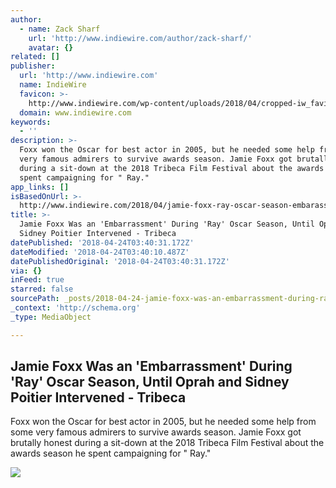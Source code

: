 ```yaml
---
author:
  - name: Zack Sharf
    url: 'http://www.indiewire.com/author/zack-sharf/'
    avatar: {}
related: []
publisher:
  url: 'http://www.indiewire.com'
  name: IndieWire
  favicon: >-
    http://www.indiewire.com/wp-content/uploads/2018/04/cropped-iw_favicon.png?w=192
  domain: www.indiewire.com
keywords:
  - ''
description: >-
  Foxx won the Oscar for best actor in 2005, but he needed some help from some
  very famous admirers to survive awards season. Jamie Foxx got brutally honest
  during a sit-down at the 2018 Tribeca Film Festival about the awards season he
  spent campaigning for " Ray."
app_links: []
isBasedOnUrl: >-
  http://www.indiewire.com/2018/04/jamie-foxx-ray-oscar-season-embarassment-oprah-sidney-poitier-1201956281/
title: >-
  Jamie Foxx Was an 'Embarrassment' During 'Ray' Oscar Season, Until Oprah and
  Sidney Poitier Intervened - Tribeca
datePublished: '2018-04-24T03:40:31.172Z'
dateModified: '2018-04-24T03:40:10.487Z'
datePublishedOriginal: '2018-04-24T03:40:31.172Z'
via: {}
inFeed: true
starred: false
sourcePath: _posts/2018-04-24-jamie-foxx-was-an-embarrassment-during-ray-oscar-season.md
_context: 'http://schema.org'
_type: MediaObject

---
```

<article style=""><h1>Jamie Foxx Was an 'Embarrassment' During 'Ray' Oscar Season, Until Oprah and Sidney Poitier Intervened - Tribeca</h1><p>Foxx won the Oscar for best actor in 2005, but he needed some help from some very famous admirers to survive awards season. Jamie Foxx got brutally honest during a sit-down at the 2018 Tribeca Film Festival about the awards season he spent campaigning for " Ray."</p><img src="http://www.indiewire.com/wp-content/uploads/2018/04/screen-shot-2018-04-23-at-7-20-24-pm.png" /></article>
